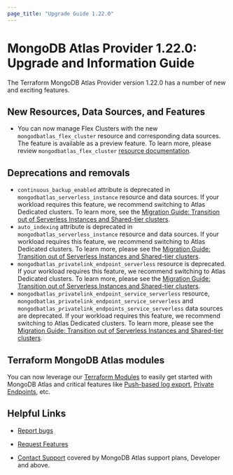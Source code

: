 ```yaml
---
page_title: "Upgrade Guide 1.22.0"
---
```


# MongoDB Atlas Provider 1.22.0: Upgrade and Information Guide

The Terraform MongoDB Atlas Provider version 1.22.0 has a number of new and exciting features.

## New Resources, Data Sources, and Features

- You can now manage Flex Clusters with the new `mongodbatlas_flex_cluster` resource and corresponding data sources. The feature is available as a preview feature. To learn more, please review `mongodbatlas_flex_cluster` [resource documentation](https://registry.terraform.io/providers/mongodb/mongodbatlas/latest/docs/resources/flex_cluster).

## Deprecations and removals

- `continuous_backup_enabled` attribute is deprecated in `mongodbatlas_serverless_instance` resource and data sources. If your workload requires this feature, we recommend switching to Atlas Dedicated clusters. To learn more, see the [Migration Guide: Transition out of Serverless Instances and Shared-tier clusters](https://registry.terraform.io/providers/mongodb/mongodbatlas/latest/docs/guides/serverless-shared-migration-guide).
- `auto_indexing` attribute is deprecated in `mongodbatlas_serverless_instance` resource and data sources. If your workload requires this feature, we recommend switching to Atlas Dedicated clusters. To learn more, please see the [Migration Guide: Transition out of Serverless Instances and Shared-tier clusters](https://registry.terraform.io/providers/mongodb/mongodbatlas/latest/docs/guides/serverless-shared-migration-guide).
- `mongodbatlas_privatelink_endpoint_serverless` resource is deprecated. If your workload requires this feature, we recommend switching to Atlas Dedicated clusters. To learn more, please see the [Migration Guide: Transition out of Serverless Instances and Shared-tier clusters](https://registry.terraform.io/providers/mongodb/mongodbatlas/latest/docs/guides/serverless-shared-migration-guide).
- `mongodbatlas_privatelink_endpoint_service_serverless` resource, `mongodbatlas_privatelink_endpoint_service_serverless` and `mongodbatlas_privatelink_endpoints_service_serverless` data sources are deprecated. If your workload requires this feature, we recommend switching to Atlas Dedicated clusters. To learn more, please see the [Migration Guide: Transition out of Serverless Instances and Shared-tier clusters](https://registry.terraform.io/providers/mongodb/mongodbatlas/latest/docs/guides/serverless-shared-migration-guide).

## Terraform MongoDB Atlas modules

You can now leverage our [Terraform Modules](https://registry.terraform.io/namespaces/terraform-mongodbatlas-modules) to easily get started with MongoDB Atlas and critical features like [Push-based log export](https://registry.terraform.io/modules/terraform-mongodbatlas-modules/push-based-log-export/mongodbatlas/latest), [Private Endpoints](https://registry.terraform.io/modules/terraform-mongodbatlas-modules/private-endpoint/mongodbatlas/latest), etc.

## Helpful Links

* [Report bugs](https://github.com/mongodb/terraform-provider-mongodbatlas/issues)

* [Request Features](https://feedback.mongodb.com/forums/924145-atlas?category_id=370723)

* [Contact Support](https://docs.atlas.mongodb.com/support/) covered by MongoDB Atlas support plans, Developer and above.
